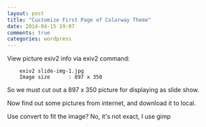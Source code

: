 ```yaml
---
layout: post
title: "Customize First Page of Colorway Theme"
date: 2014-04-15 19:07
comments: true
categories: wordpress
---
```

View picture exiv2 info via exiv2 command:     

```
	exiv2 slide-img-1.jpg
	Image size      : 897 x 350

```
So we must cut out a 897 x 350 picture for displaying as slide show.    

Now find out some pictures from internet, and download it to local.    

Use convert to fit the image?  No, it's not exact, I use gimp

